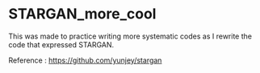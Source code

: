 # STARGAN_more_cool
This was made to practice writing more systematic codes as I rewrite the code that expressed STARGAN.

Reference : https://github.com/yunjey/stargan
